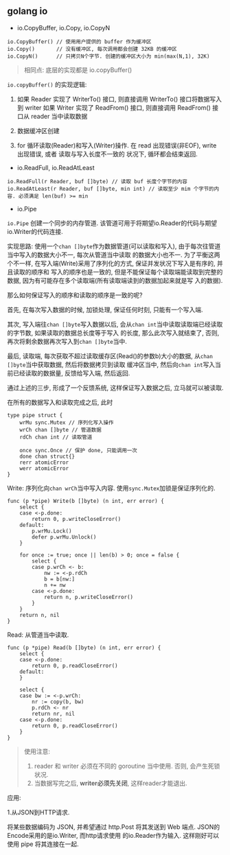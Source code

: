 ## golang io

- io.CopyBuffer, io.Copy, io.CopyN

```
io.CopyBuffer() // 使用用户提供的 buffer 作为缓冲区
io.Copy()       // 没有缓冲区, 每次调用都会创建 32KB 的缓冲区
io.CopyN()      // 只拷贝N个字节. 创建的缓冲区大小为 min(max(N,1), 32K)
```

> 相同点: 底层的实现都是 io.copyBuffer()

`io.copyBuffer()` 的实现逻辑:

1. 如果 Reader 实现了 WriterTo() 接口, 则直接调用 WriterTo() 接口将数据写入到 writer
   如果 Writer 实现了 ReadFrom() 接口, 则直接调用 ReadFrom() 接口从 reader 当中读取数据

2. 数据缓冲区创建

3. for 循环读取(Reader)和写入(Writer)操作. 在 read 出现错误(非EOF), write 出现错误, 或者 读取与写入长度不一致的
状况下, 循环都会结束返回.


- io.ReadFull, io.ReadAtLeast 

```
io.ReadFull(r Reader, buf []byte) // 读取 buf 长度个字节的内容
io.ReadAtLeast(r Reader, buf []byte, min int) // 读取至少 mim 个字节的内容. 必须满足 len(buf) >= min
```

- io.Pipe

`io.Pipe` 创建一个同步的内存管道. 该管道可用于将期望io.Reader的代码与期望io.Writer的代码连接.

实现思路: 使用一个`chan []byte`作为数据管道(可以读取和写入), 由于每次往管道当中写入的数据大小不一, 每次从管道当中读取
的数据大小也不一. 为了平衡这两个不一样, 在写入端(Write)采用了序列化的方式, 保证并发状况下写入是有序的, 并且读取的顺序和
写入的顺序也是一致的, 但是不能保证每个读取端能读取到完整的数据, 因为有可能存在多个读取端(所有读取端读到的数据加起来就是写
入的数据). 

那么如何保证写入的顺序和读取的顺序是一致的呢? 

首先, 在每次写入数据的时候, 加锁处理, 保证任何时刻, 只能有一个写入端. 

其次, 写入端往`chan []byte`写入数据以后, 会从`chan int`当中读取读取端已经读取的字节数, 如果读取的数据总长度等于写入
的长度, 那么此次写入就结束了, 否则, 再次将剩余数据再次写入到`chan []byte`当中.

最后, 读取端, 每次获取不超过读取缓存区(Read()的参数b)大小的数据, 从`chan []byte`当中获取数据, 然后将数据拷贝到读取
缓冲区当中, 然后向`chan int`写入当前已经读取的数据量, 反馈给写入端, 然后返回.

通过上述的三步, 形成了一个反馈系统, 这样保证写入数据之后, 立马就可以被读取.

在所有的数据写入和读取完成之后, 此时


```cgo
type pipe struct {
	wrMu sync.Mutex // 序列化写入操作
	wrCh chan []byte // 管道数据
	rdCh chan int // 读取管道

	once sync.Once // 保护 done, 只能调用一次
	done chan struct{}
	rerr atomicError 
	werr atomicError
}
```

Write: 序列化向`chan wrCh`当中写入内容. 使用`sync.Mutex`加锁是保证序列化的.

```cgo
func (p *pipe) Write(b []byte) (n int, err error) {
	select {
	case <-p.done:
		return 0, p.writeCloseError()
	default:
		p.wrMu.Lock()
		defer p.wrMu.Unlock()
	}

	for once := true; once || len(b) > 0; once = false {
		select {
		case p.wrCh <- b:
			nw := <-p.rdCh
			b = b[nw:]
			n += nw
		case <-p.done:
			return n, p.writeCloseError()
		}
	}
	return n, nil
}
```


Read: 从管道当中读取.

```cgo
func (p *pipe) Read(b []byte) (n int, err error) {
	select {
	case <-p.done:
		return 0, p.readCloseError()
	default:
	}

	select {
	case bw := <-p.wrCh:
		nr := copy(b, bw)
		p.rdCh <- nr
		return nr, nil
	case <-p.done:
		return 0, p.readCloseError()
	}
}
```

> 使用注意:
>
> 1. reader 和 writer 必须在不同的 goroutine 当中使用. 否则, 会产生死锁状况.
> 2. 当数据写完之后, **writer必须先关闭**, 这样reader才能退出. 


应用:

1.从JSON到HTTP请求. 

将某些数据编码为 JSON, 并希望通过 http.Post 将其发送到 Web 端点. JSON的Encode采用的是io.Writer, 而http请求使用
的io.Reader作为输入. 这样刚好可以使用 pipe 将其连接在一起.




